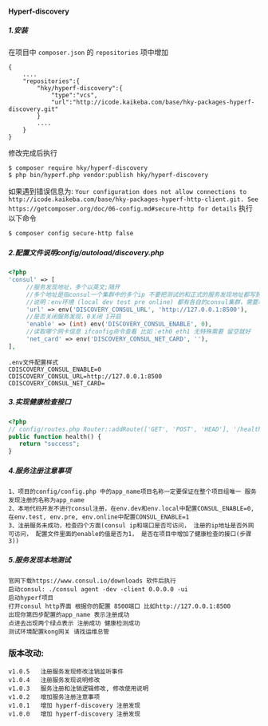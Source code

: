 #### Hyperf-discovery

##### 1.安装
在项目中 `composer.json` 的 `repositories` 项中增加
``` 
{
    ....
    "repositories":{
        "hky/hyperf-discovery":{
            "type":"vcs",
            "url":"http://icode.kaikeba.com/base/hky-packages-hyperf-discovery.git"
        }
        ....
    }
}
```
修改完成后执行 
```bash
$ composer require hky/hyperf-discovery
$ php bin/hyperf.php vendor:publish hky/hyperf-discovery
```
如果遇到错误信息为:
`Your configuration does not allow connections to http://icode.kaikeba.com/base/hky-packages-hyperf-http-client.git. See https://getcomposer.org/doc/06-config.md#secure-http for details` 
执行以下命令
```bash
$ composer config secure-http false
```
##### 2.配置文件说明config/autoload/discovery.php
```php
<?php
'consul' => [
     //服务发现地址，多个以英文;隔开 
     //多个地址是指consul一个集群中的多个ip 不要把测试的和正式的服务发现地址都写到里面，用env文件区分不同的环境注册发现地址
     //说明：env环境 (local dev test pre online) 都有各自的consul集群，需要填写各自consul集群ip地址
     'url' => env('DISCOVERY_CONSUL_URL', 'http://127.0.0.1:8500'),
     //是否关闭服务发现，0关闭 1开启 
     'enable' => (int) env('DISCOVERY_CONSUL_ENABLE', 0),
     //读取哪个网卡信息 ifconfig命令查看 比如：eth0 eth1 无特殊需要 留空就好
     'net_card' => env('DISCOVERY_CONSUL_NET_CARD', ''),
],
```
```$xslt
.env文件配置样式
CDISCOVERY_CONSUL_ENABLE=0
CDISCOVERY_CONSUL_URL=http://127.0.0.1:8500
CDISCOVERY_CONSUL_NET_CARD=
```
##### 3.实现健康检查接口
```php
<?php
// config/routes.php Router::addRoute(['GET', 'POST', 'HEAD'], '/health/check', 'App\Controller\IndexController@health');
public function health() {
   return "success";
}
```
##### 4.服务注册注意事项
```$xslt
1、项目的config/config.php 中的app_name项目名称一定要保证在整个项目组唯一 服务发现注册的名称为app_name
2、本地代码开发不进行consul注册，在env.dev和env.local中配置CONSUL_ENABLE=0, 在env.test, env.pre, env.online中配置CONSUL_ENABLE=1
3、注册服务未成功，检查四个方面(consul ip和端口是否可访问， 注册的ip地址是否外网可访问， 配置文件里面的enable的值是否为1， 是否在项目中增加了健康检查的接口(步骤3))
```
##### 5.服务发现本地测试
```@xslt
官网下载https://www.consul.io/downloads 软件后执行
启动consul: ./consul agent -dev -client 0.0.0.0 -ui
启动hyperf项目
打开consul http界面 根据你的配置 8500端口 比如http://127.0.0.1:8500
出现你第四步配置的app_name 表示注册成功
点进去出现两个绿点表示 注册成功 健康检测成功
测试环境配置kong网关 请找运维总管
```
### 版本改动:
```$xslt
v1.0.5   注册服务发现修改注销监听事件
v1.0.4   注册服务发现说明修改
v1.0.3   服务注册和注销逻辑修改, 修改使用说明
v1.0.2   增加服务注册注意事项
v1.0.1   增加 hyperf-discovery 注册发现
v1.0.0   增加 hyperf-discovery 注册发现
```
